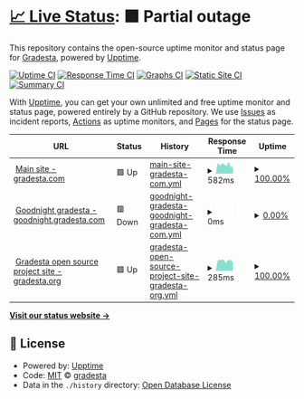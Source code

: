 # [📈 Live Status](https://demo.upptime.js.org): <!--live status--> **🟧 Partial outage**

This repository contains the open-source uptime monitor and status page for [Gradesta](https://gradesta.com), powered by [Upptime](https://github.com/upptime/upptime).

[![Uptime CI](https://github.com/auto-mat/automat-statuspage/workflows/Uptime%20CI/badge.svg)](https://github.com/auto-mat/automat-statuspage/actions?query=workflow%3A%22Uptime+CI%22)
[![Response Time CI](https://github.com/auto-mat/automat-statuspage/workflows/Response%20Time%20CI/badge.svg)](https://github.com/auto-mat/automat-statuspage/actions?query=workflow%3A%22Response+Time+CI%22)
[![Graphs CI](https://github.com/auto-mat/automat-statuspage/workflows/Graphs%20CI/badge.svg)](https://github.com/auto-mat/automat-statuspage/actions?query=workflow%3A%22Graphs+CI%22)
[![Static Site CI](https://github.com/auto-mat/automat-statuspage/workflows/Static%20Site%20CI/badge.svg)](https://github.com/auto-mat/automat-statuspage/actions?query=workflow%3A%22Static+Site+CI%22)
[![Summary CI](https://github.com/auto-mat/automat-statuspage/workflows/Summary%20CI/badge.svg)](https://github.com/auto-mat/automat-statuspage/actions?query=workflow%3A%22Summary+CI%22)

With [Upptime](https://upptime.js.org), you can get your own unlimited and free uptime monitor and status page, powered entirely by a GitHub repository. We use [Issues](https://github.com/upptime/upptime/issues) as incident reports, [Actions](https://github.com/auto-mat/automat-statuspage/actions) as uptime monitors, and [Pages](https://demo.upptime.js.org) for the status page.

<!--start: status pages-->
<!-- This summary is generated by Upptime (https://github.com/upptime/upptime) -->
<!-- Do not edit this manually, your changes will be overwritten -->
<!-- prettier-ignore -->
| URL | Status | History | Response Time | Uptime |
| --- | ------ | ------- | ------------- | ------ |
| <img alt="" src="https://favicons.githubusercontent.com/www.gradesta.com" height="13"> [Main site - gradesta.com](https://www.gradesta.com) | 🟩 Up | [main-site-gradesta-com.yml](https://github.com/gradesta/gradesta-statuspage/commits/HEAD/history/main-site-gradesta-com.yml) | <details><summary><img alt="Response time graph" src="./graphs/main-site-gradesta-com/response-time-week.png" height="20"> 582ms</summary><br><a href="https://gradesta.github.io/gradesta-statuspage/history/main-site-gradesta-com"><img alt="Response time 660" src="https://img.shields.io/endpoint?url=https%3A%2F%2Fraw.githubusercontent.com%2Fgradesta%2Fgradesta-statuspage%2FHEAD%2Fapi%2Fmain-site-gradesta-com%2Fresponse-time.json"></a><br><a href="https://gradesta.github.io/gradesta-statuspage/history/main-site-gradesta-com"><img alt="24-hour response time 476" src="https://img.shields.io/endpoint?url=https%3A%2F%2Fraw.githubusercontent.com%2Fgradesta%2Fgradesta-statuspage%2FHEAD%2Fapi%2Fmain-site-gradesta-com%2Fresponse-time-day.json"></a><br><a href="https://gradesta.github.io/gradesta-statuspage/history/main-site-gradesta-com"><img alt="7-day response time 582" src="https://img.shields.io/endpoint?url=https%3A%2F%2Fraw.githubusercontent.com%2Fgradesta%2Fgradesta-statuspage%2FHEAD%2Fapi%2Fmain-site-gradesta-com%2Fresponse-time-week.json"></a><br><a href="https://gradesta.github.io/gradesta-statuspage/history/main-site-gradesta-com"><img alt="30-day response time 646" src="https://img.shields.io/endpoint?url=https%3A%2F%2Fraw.githubusercontent.com%2Fgradesta%2Fgradesta-statuspage%2FHEAD%2Fapi%2Fmain-site-gradesta-com%2Fresponse-time-month.json"></a><br><a href="https://gradesta.github.io/gradesta-statuspage/history/main-site-gradesta-com"><img alt="1-year response time 660" src="https://img.shields.io/endpoint?url=https%3A%2F%2Fraw.githubusercontent.com%2Fgradesta%2Fgradesta-statuspage%2FHEAD%2Fapi%2Fmain-site-gradesta-com%2Fresponse-time-year.json"></a></details> | <details><summary><a href="https://gradesta.github.io/gradesta-statuspage/history/main-site-gradesta-com">100.00%</a></summary><a href="https://gradesta.github.io/gradesta-statuspage/history/main-site-gradesta-com"><img alt="All-time uptime 42.65%" src="https://img.shields.io/endpoint?url=https%3A%2F%2Fraw.githubusercontent.com%2Fgradesta%2Fgradesta-statuspage%2FHEAD%2Fapi%2Fmain-site-gradesta-com%2Fuptime.json"></a><br><a href="https://gradesta.github.io/gradesta-statuspage/history/main-site-gradesta-com"><img alt="24-hour uptime 100.00%" src="https://img.shields.io/endpoint?url=https%3A%2F%2Fraw.githubusercontent.com%2Fgradesta%2Fgradesta-statuspage%2FHEAD%2Fapi%2Fmain-site-gradesta-com%2Fuptime-day.json"></a><br><a href="https://gradesta.github.io/gradesta-statuspage/history/main-site-gradesta-com"><img alt="7-day uptime 100.00%" src="https://img.shields.io/endpoint?url=https%3A%2F%2Fraw.githubusercontent.com%2Fgradesta%2Fgradesta-statuspage%2FHEAD%2Fapi%2Fmain-site-gradesta-com%2Fuptime-week.json"></a><br><a href="https://gradesta.github.io/gradesta-statuspage/history/main-site-gradesta-com"><img alt="30-day uptime 99.83%" src="https://img.shields.io/endpoint?url=https%3A%2F%2Fraw.githubusercontent.com%2Fgradesta%2Fgradesta-statuspage%2FHEAD%2Fapi%2Fmain-site-gradesta-com%2Fuptime-month.json"></a><br><a href="https://gradesta.github.io/gradesta-statuspage/history/main-site-gradesta-com"><img alt="1-year uptime 42.65%" src="https://img.shields.io/endpoint?url=https%3A%2F%2Fraw.githubusercontent.com%2Fgradesta%2Fgradesta-statuspage%2FHEAD%2Fapi%2Fmain-site-gradesta-com%2Fuptime-year.json"></a></details>
| <img alt="" src="https://favicons.githubusercontent.com/goodnight.gradesta.com" height="13"> [Goodnight gradesta - goodnight.gradesta.com](https://goodnight.gradesta.com) | 🟥 Down | [goodnight-gradesta-goodnight-gradesta-com.yml](https://github.com/gradesta/gradesta-statuspage/commits/HEAD/history/goodnight-gradesta-goodnight-gradesta-com.yml) | <details><summary><img alt="Response time graph" src="./graphs/goodnight-gradesta-goodnight-gradesta-com/response-time-week.png" height="20"> 0ms</summary><br><a href="https://gradesta.github.io/gradesta-statuspage/history/goodnight-gradesta-goodnight-gradesta-com"><img alt="Response time 880" src="https://img.shields.io/endpoint?url=https%3A%2F%2Fraw.githubusercontent.com%2Fgradesta%2Fgradesta-statuspage%2FHEAD%2Fapi%2Fgoodnight-gradesta-goodnight-gradesta-com%2Fresponse-time.json"></a><br><a href="https://gradesta.github.io/gradesta-statuspage/history/goodnight-gradesta-goodnight-gradesta-com"><img alt="24-hour response time 0" src="https://img.shields.io/endpoint?url=https%3A%2F%2Fraw.githubusercontent.com%2Fgradesta%2Fgradesta-statuspage%2FHEAD%2Fapi%2Fgoodnight-gradesta-goodnight-gradesta-com%2Fresponse-time-day.json"></a><br><a href="https://gradesta.github.io/gradesta-statuspage/history/goodnight-gradesta-goodnight-gradesta-com"><img alt="7-day response time 0" src="https://img.shields.io/endpoint?url=https%3A%2F%2Fraw.githubusercontent.com%2Fgradesta%2Fgradesta-statuspage%2FHEAD%2Fapi%2Fgoodnight-gradesta-goodnight-gradesta-com%2Fresponse-time-week.json"></a><br><a href="https://gradesta.github.io/gradesta-statuspage/history/goodnight-gradesta-goodnight-gradesta-com"><img alt="30-day response time 0" src="https://img.shields.io/endpoint?url=https%3A%2F%2Fraw.githubusercontent.com%2Fgradesta%2Fgradesta-statuspage%2FHEAD%2Fapi%2Fgoodnight-gradesta-goodnight-gradesta-com%2Fresponse-time-month.json"></a><br><a href="https://gradesta.github.io/gradesta-statuspage/history/goodnight-gradesta-goodnight-gradesta-com"><img alt="1-year response time 880" src="https://img.shields.io/endpoint?url=https%3A%2F%2Fraw.githubusercontent.com%2Fgradesta%2Fgradesta-statuspage%2FHEAD%2Fapi%2Fgoodnight-gradesta-goodnight-gradesta-com%2Fresponse-time-year.json"></a></details> | <details><summary><a href="https://gradesta.github.io/gradesta-statuspage/history/goodnight-gradesta-goodnight-gradesta-com">0.00%</a></summary><a href="https://gradesta.github.io/gradesta-statuspage/history/goodnight-gradesta-goodnight-gradesta-com"><img alt="All-time uptime 21.24%" src="https://img.shields.io/endpoint?url=https%3A%2F%2Fraw.githubusercontent.com%2Fgradesta%2Fgradesta-statuspage%2FHEAD%2Fapi%2Fgoodnight-gradesta-goodnight-gradesta-com%2Fuptime.json"></a><br><a href="https://gradesta.github.io/gradesta-statuspage/history/goodnight-gradesta-goodnight-gradesta-com"><img alt="24-hour uptime 0.00%" src="https://img.shields.io/endpoint?url=https%3A%2F%2Fraw.githubusercontent.com%2Fgradesta%2Fgradesta-statuspage%2FHEAD%2Fapi%2Fgoodnight-gradesta-goodnight-gradesta-com%2Fuptime-day.json"></a><br><a href="https://gradesta.github.io/gradesta-statuspage/history/goodnight-gradesta-goodnight-gradesta-com"><img alt="7-day uptime 0.00%" src="https://img.shields.io/endpoint?url=https%3A%2F%2Fraw.githubusercontent.com%2Fgradesta%2Fgradesta-statuspage%2FHEAD%2Fapi%2Fgoodnight-gradesta-goodnight-gradesta-com%2Fuptime-week.json"></a><br><a href="https://gradesta.github.io/gradesta-statuspage/history/goodnight-gradesta-goodnight-gradesta-com"><img alt="30-day uptime 1.38%" src="https://img.shields.io/endpoint?url=https%3A%2F%2Fraw.githubusercontent.com%2Fgradesta%2Fgradesta-statuspage%2FHEAD%2Fapi%2Fgoodnight-gradesta-goodnight-gradesta-com%2Fuptime-month.json"></a><br><a href="https://gradesta.github.io/gradesta-statuspage/history/goodnight-gradesta-goodnight-gradesta-com"><img alt="1-year uptime 21.24%" src="https://img.shields.io/endpoint?url=https%3A%2F%2Fraw.githubusercontent.com%2Fgradesta%2Fgradesta-statuspage%2FHEAD%2Fapi%2Fgoodnight-gradesta-goodnight-gradesta-com%2Fuptime-year.json"></a></details>
| <img alt="" src="https://favicons.githubusercontent.com/gradesta.org" height="13"> [Gradesta open source project site - gradesta.org](https://gradesta.org) | 🟩 Up | [gradesta-open-source-project-site-gradesta-org.yml](https://github.com/gradesta/gradesta-statuspage/commits/HEAD/history/gradesta-open-source-project-site-gradesta-org.yml) | <details><summary><img alt="Response time graph" src="./graphs/gradesta-open-source-project-site-gradesta-org/response-time-week.png" height="20"> 285ms</summary><br><a href="https://gradesta.github.io/gradesta-statuspage/history/gradesta-open-source-project-site-gradesta-org"><img alt="Response time 400" src="https://img.shields.io/endpoint?url=https%3A%2F%2Fraw.githubusercontent.com%2Fgradesta%2Fgradesta-statuspage%2FHEAD%2Fapi%2Fgradesta-open-source-project-site-gradesta-org%2Fresponse-time.json"></a><br><a href="https://gradesta.github.io/gradesta-statuspage/history/gradesta-open-source-project-site-gradesta-org"><img alt="24-hour response time 150" src="https://img.shields.io/endpoint?url=https%3A%2F%2Fraw.githubusercontent.com%2Fgradesta%2Fgradesta-statuspage%2FHEAD%2Fapi%2Fgradesta-open-source-project-site-gradesta-org%2Fresponse-time-day.json"></a><br><a href="https://gradesta.github.io/gradesta-statuspage/history/gradesta-open-source-project-site-gradesta-org"><img alt="7-day response time 285" src="https://img.shields.io/endpoint?url=https%3A%2F%2Fraw.githubusercontent.com%2Fgradesta%2Fgradesta-statuspage%2FHEAD%2Fapi%2Fgradesta-open-source-project-site-gradesta-org%2Fresponse-time-week.json"></a><br><a href="https://gradesta.github.io/gradesta-statuspage/history/gradesta-open-source-project-site-gradesta-org"><img alt="30-day response time 437" src="https://img.shields.io/endpoint?url=https%3A%2F%2Fraw.githubusercontent.com%2Fgradesta%2Fgradesta-statuspage%2FHEAD%2Fapi%2Fgradesta-open-source-project-site-gradesta-org%2Fresponse-time-month.json"></a><br><a href="https://gradesta.github.io/gradesta-statuspage/history/gradesta-open-source-project-site-gradesta-org"><img alt="1-year response time 400" src="https://img.shields.io/endpoint?url=https%3A%2F%2Fraw.githubusercontent.com%2Fgradesta%2Fgradesta-statuspage%2FHEAD%2Fapi%2Fgradesta-open-source-project-site-gradesta-org%2Fresponse-time-year.json"></a></details> | <details><summary><a href="https://gradesta.github.io/gradesta-statuspage/history/gradesta-open-source-project-site-gradesta-org">100.00%</a></summary><a href="https://gradesta.github.io/gradesta-statuspage/history/gradesta-open-source-project-site-gradesta-org"><img alt="All-time uptime 99.48%" src="https://img.shields.io/endpoint?url=https%3A%2F%2Fraw.githubusercontent.com%2Fgradesta%2Fgradesta-statuspage%2FHEAD%2Fapi%2Fgradesta-open-source-project-site-gradesta-org%2Fuptime.json"></a><br><a href="https://gradesta.github.io/gradesta-statuspage/history/gradesta-open-source-project-site-gradesta-org"><img alt="24-hour uptime 100.00%" src="https://img.shields.io/endpoint?url=https%3A%2F%2Fraw.githubusercontent.com%2Fgradesta%2Fgradesta-statuspage%2FHEAD%2Fapi%2Fgradesta-open-source-project-site-gradesta-org%2Fuptime-day.json"></a><br><a href="https://gradesta.github.io/gradesta-statuspage/history/gradesta-open-source-project-site-gradesta-org"><img alt="7-day uptime 100.00%" src="https://img.shields.io/endpoint?url=https%3A%2F%2Fraw.githubusercontent.com%2Fgradesta%2Fgradesta-statuspage%2FHEAD%2Fapi%2Fgradesta-open-source-project-site-gradesta-org%2Fuptime-week.json"></a><br><a href="https://gradesta.github.io/gradesta-statuspage/history/gradesta-open-source-project-site-gradesta-org"><img alt="30-day uptime 100.00%" src="https://img.shields.io/endpoint?url=https%3A%2F%2Fraw.githubusercontent.com%2Fgradesta%2Fgradesta-statuspage%2FHEAD%2Fapi%2Fgradesta-open-source-project-site-gradesta-org%2Fuptime-month.json"></a><br><a href="https://gradesta.github.io/gradesta-statuspage/history/gradesta-open-source-project-site-gradesta-org"><img alt="1-year uptime 99.48%" src="https://img.shields.io/endpoint?url=https%3A%2F%2Fraw.githubusercontent.com%2Fgradesta%2Fgradesta-statuspage%2FHEAD%2Fapi%2Fgradesta-open-source-project-site-gradesta-org%2Fuptime-year.json"></a></details>

<!--end: status pages-->

[**Visit our status website →**](https://gradesta.github.io)

## 📄 License

- Powered by: [Upptime](https://github.com/upptime/upptime)
- Code: [MIT](./LICENSE) © [gradesta](https://gradesta.github.io)
- Data in the `./history` directory: [Open Database License](https://opendatacommons.org/licenses/odbl/1-0/)
